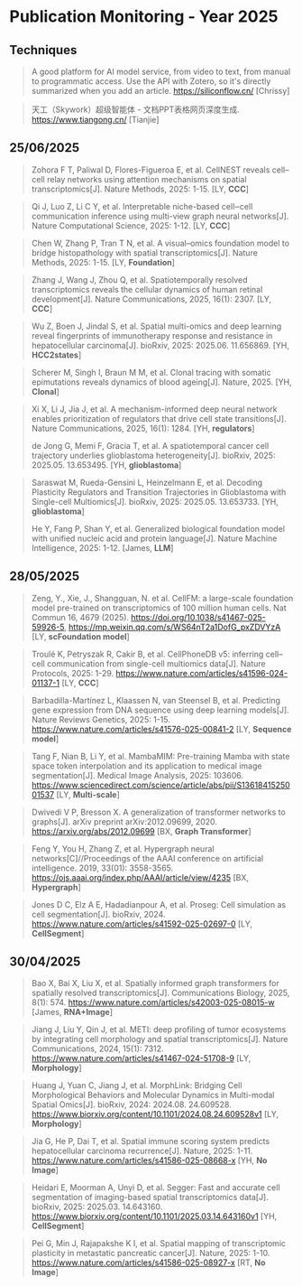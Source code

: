 # Publication Monitoring - Year 2025

## Techniques

> A good platform for AI model service, from video to text, from manual to programmatic access. Use the API with Zotero, so it's directly summarized when you add an article. https://siliconflow.cn/  [Chrissy]

> 天工（Skywork）超级智能体 - 文档PPT表格网页深度生成. https://www.tiangong.cn/ [Tianjie]

## 25/06/2025
> Zohora F T, Paliwal D, Flores-Figueroa E, et al. CellNEST reveals cell–cell relay networks using attention mechanisms on spatial transcriptomics[J]. Nature Methods, 2025: 1-15.  [LY, **CCC**]

> Qi J, Luo Z, Li C Y, et al. Interpretable niche-based cell‒cell communication inference using multi-view graph neural networks[J]. Nature Computational Science, 2025: 1-12. [LY, **CCC**]

> Chen W, Zhang P, Tran T N, et al. A visual–omics foundation model to bridge histopathology with spatial transcriptomics[J]. Nature Methods, 2025: 1-15.  [LY, **Foundation**]

> Zhang J, Wang J, Zhou Q, et al. Spatiotemporally resolved transcriptomics reveals the cellular dynamics of human retinal development[J]. Nature Communications, 2025, 16(1): 2307. [LY, **CCC**]

> Wu Z, Boen J, Jindal S, et al. Spatial multi-omics and deep learning reveal fingerprints of immunotherapy response and resistance in hepatocellular carcinoma[J]. bioRxiv, 2025: 2025.06. 11.656869. [YH, **HCC2states**]

> Scherer M, Singh I, Braun M M, et al. Clonal tracing with somatic epimutations reveals dynamics of blood ageing[J]. Nature, 2025. [YH, **Clonal**]

> Xi X, Li J, Jia J, et al. A mechanism-informed deep neural network enables prioritization of regulators that drive cell state transitions[J]. Nature Communications, 2025, 16(1): 1284.  [YH, **regulators**]
> 
> de Jong G, Memi F, Gracia T, et al. A spatiotemporal cancer cell trajectory underlies glioblastoma heterogeneity[J]. bioRxiv, 2025: 2025.05. 13.653495. [YH, **glioblastoma**]

> Saraswat M, Rueda-Gensini L, Heinzelmann E, et al. Decoding Plasticity Regulators and Transition Trajectories in Glioblastoma with Single-cell Multiomics[J]. bioRxiv, 2025: 2025.05. 13.653733. [YH, **glioblastoma**]
> 
> He Y, Fang P, Shan Y, et al. Generalized biological foundation model with unified nucleic acid and protein language[J]. Nature Machine Intelligence, 2025: 1-12.  [James, **LLM**]


## 28/05/2025
> Zeng, Y., Xie, J., Shangguan, N. et al. CellFM: a large-scale foundation model pre-trained on transcriptomics of 100 million human cells. Nat Commun 16, 4679 (2025). https://doi.org/10.1038/s41467-025-59926-5, https://mp.weixin.qq.com/s/WS64nT2a1DofG_pxZDVYzA [LY, **scFoundation model**]

> Troulé K, Petryszak R, Cakir B, et al. CellPhoneDB v5: inferring cell–cell communication from single-cell multiomics data[J]. Nature Protocols, 2025: 1-29. https://www.nature.com/articles/s41596-024-01137-1 [LY, **CCC**]

> Barbadilla-Martínez L, Klaassen N, van Steensel B, et al. Predicting gene expression from DNA sequence using deep learning models[J]. Nature Reviews Genetics, 2025: 1-15. https://www.nature.com/articles/s41576-025-00841-2 [LY, **Sequence model**]

> Tang F, Nian B, Li Y, et al. MambaMIM: Pre-training Mamba with state space token interpolation and its application to medical image segmentation[J]. Medical Image Analysis, 2025: 103606. https://www.sciencedirect.com/science/article/abs/pii/S1361841525001537 [LY, **Multi-scale**]

> Dwivedi V P, Bresson X. A generalization of transformer networks to graphs[J]. arXiv preprint arXiv:2012.09699, 2020. https://arxiv.org/abs/2012.09699 [BX, **Graph Transformer**]

> Feng Y, You H, Zhang Z, et al. Hypergraph neural networks[C]//Proceedings of the AAAI conference on artificial intelligence. 2019, 33(01): 3558-3565. https://ojs.aaai.org/index.php/AAAI/article/view/4235 [BX, **Hypergraph**]

> Jones D C, Elz A E, Hadadianpour A, et al. Proseg: Cell simulation as cell segmentation[J]. bioRxiv, 2024. https://www.nature.com/articles/s41592-025-02697-0 [LY, **CellSegment**]


## 30/04/2025

> Bao X, Bai X, Liu X, et al. Spatially informed graph transformers for spatially resolved transcriptomics[J]. Communications Biology, 2025, 8(1): 574. https://www.nature.com/articles/s42003-025-08015-w [James, **RNA+Image**]

> Jiang J, Liu Y, Qin J, et al. METI: deep profiling of tumor ecosystems by integrating cell morphology and spatial transcriptomics[J]. Nature Communications, 2024, 15(1): 7312. https://www.nature.com/articles/s41467-024-51708-9 [LY, **Morphology**]

> Huang J, Yuan C, Jiang J, et al. MorphLink: Bridging Cell Morphological Behaviors and Molecular Dynamics in Multi-modal Spatial Omics[J]. bioRxiv, 2024: 2024.08. 24.609528. https://www.biorxiv.org/content/10.1101/2024.08.24.609528v1 [LY, **Morphology**]

> Jia G, He P, Dai T, et al. Spatial immune scoring system predicts hepatocellular carcinoma recurrence[J]. Nature, 2025: 1-11. https://www.nature.com/articles/s41586-025-08668-x [YH, **No Image**]

> Heidari E, Moorman A, Unyi D, et al. Segger: Fast and accurate cell segmentation of imaging-based spatial transcriptomics data[J]. bioRxiv, 2025: 2025.03. 14.643160. https://www.biorxiv.org/content/10.1101/2025.03.14.643160v1 [YH, **CellSegment**]

> Pei G, Min J, Rajapakshe K I, et al. Spatial mapping of transcriptomic plasticity in metastatic pancreatic cancer[J]. Nature, 2025: 1-10. https://www.nature.com/articles/s41586-025-08927-x [RT, **No Image**]
